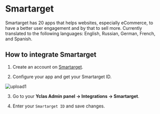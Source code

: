 # Smartarget

Smartarget has 20 apps that helps websites, especially eCommerce, to have a better user engagement and by that to sell more. Currently translated to the following languages: English, Russian, German, French, and Spanish.

## How to integrate Smartarget

1. Create an account on [Smartarget](https://smartarget.online/page_signup.html?ref=yclas).

2. Configure your app and get your Smartarget ID.

![upload1](https://raw.githubusercontent.com/yclas/guides/master/images/smartarget.png)

3. Go to your **Yclas Admin panel -> Integrations -> Smartarget**.

4. Enter your `Smartarget ID` and save changes.

